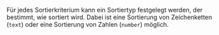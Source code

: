 Für jedes Sortierkriterium kann ein Sortiertyp festgelegt werden, der bestimmt, wie sortiert wird. Dabei ist eine Sortierung von Zeichenketten (`text`) oder eine Sortierung von Zahlen (`number`) möglich.
